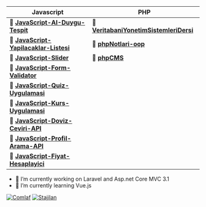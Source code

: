   
  | Javascript   | PHP |
| ------------ |------------ |
|🌟  **[JavaScript-AI-Duygu-Tespit ](https://github.com/yenilikci/JavaScript-AI-Duygu-Tespit "JavaScript-AI-Duygu-Tespit ")** | 🐘  **[VeritabaniYonetimSistemleriDersi](https://github.com/yenilikci/VeritabaniYonetimSistemleriDersi)** |
|🌟  **[JavaScript-Yapilacaklar-Listesi](https://github.com/yenilikci/JavaScript-Yapilacaklar-Listesi "JavaScript-Yapilacaklar-Listesi")** | 🐘  **[phpNotlari-oop](https://github.com/yenilikci/php)**|
|🌟  **[JavaScript-Slider](https://github.com/yenilikci/JavaScript-Slider "JavaScript-Slider")**  | 🐘  **[phpCMS](https://github.com/yenilikci/phpCMS)**|
|🌟  **[JavaScript-Form-Validator](https://github.com/yenilikci/JavaScript-Form-Validator "JavaScript-Form-Validator")**  |
|🌟  **[JavaScript-Quiz-Uygulamasi](https://github.com/yenilikci/JavaScript-Quiz-Uygulamasi "JavaScript-Quiz-Uygulamasi")**  |
|🌟  **[JavaScript-Kurs-Uygulamasi](https://github.com/yenilikci/JavaScript-Kurs-Uygulamasi "JavaScript-Kurs-Uygulamasi")** |
|🌟  **[JavaScript-Doviz-Ceviri-API](https://github.com/yenilikci/JavaScript-Doviz-Ceviri-API "JavaScript-Doviz-Ceviri-API")** |
|🌟  **[JavaScript-Profil-Arama-API](https://github.com/yenilikci/JavaScript-Profil-Arama-API "JavaScript-Profil-Arama-API")** |
|🌟  **[JavaScript-Fiyat-Hesaplayici](https://github.com/yenilikci/JavaScript-Fiyat-Hesaplayici "JavaScript-Fiyat-Hesaplayici")** |

- 🔭 I’m currently working on Laravel and Asp.net Core MVC 3.1
- 🌱 I’m currently learning Vue.js

[![Comlaf](https://user-images.githubusercontent.com/57464067/95266920-da645300-083c-11eb-94dc-7fe0a60e0764.png "Comlaf")](https://comlaf.com/ "Comlaf")
[![Stajilan](https://user-images.githubusercontent.com/57464067/95267106-34651880-083d-11eb-9164-da610769d7ab.png "Stajilan")](https://stajilan.com/ "Stajilan")

<!--
**yenilikci/yenilikci** is a ✨ _special_ ✨ repository because its `README.md` (this file) appears on your GitHub profile.

Here are some ideas to get you started:

- 🔭 I’m currently working on Laravel and Asp.net Core MVC 3.1
- 🌱 I’m currently learning Vue.js
- 👯 I’m looking to collaborate on ...
- 🤔 I’m looking for help with ...
- 💬 Ask me about ...
- 📫 How to reach me: ...
- 😄 Pronouns: ...
- ⚡ Fun fact: ...
-->
